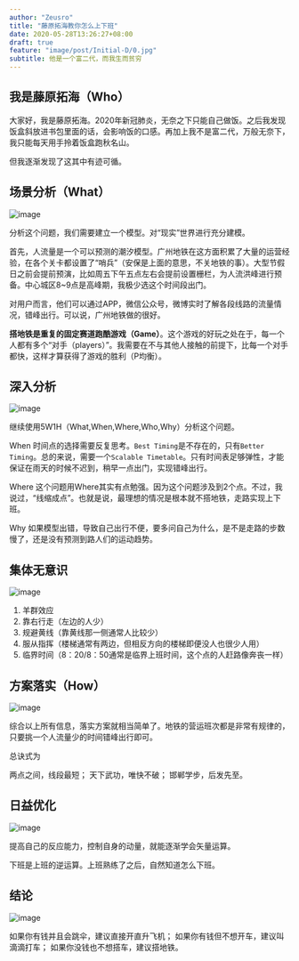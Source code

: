 ```yaml
---
author: "Zeusro"
title: "藤原拓海教你怎么上下班"
date: 2020-05-28T13:26:27+08:00
draft: true
feature: "image/post/Initial-D/0.jpg"
subtitle: 他是一个富二代，而我生而贫穷
---
```



## 我是藤原拓海（Who）

大家好，我是藤原拓海。2020年新冠肺炎，无奈之下只能自己做饭。之后我发现饭盒斜放进书包里面的话，会影响饭的口感。再加上我不是富二代，万般无奈下，我只能每天用手拎着饭盒跑秋名山。

但我逐渐发现了这其中有迹可循。

## 场景分析（What）

![image](/image/post/Initial-D/1.jpg)

分析这个问题，我们需要建立一个模型。对“现实”世界进行充分建模。

首先，人流量是一个可以预测的潮汐模型。广州地铁在这方面积累了大量的运营经验，在各个关卡都设置了“哨兵”（安保是上面的意思，不关地铁的事）。大型节假日之前会提前预演，比如周五下午五点左右会提前设置栅栏，为人流洪峰进行预备。中心城区8~9点是高峰期，我极少选这个时间段出门。

对用户而言，他们可以通过APP，微信公众号，微博实时了解各段线路的流量情况，错峰出行。可以说，广州地铁做的很好。

**搭地铁是重复的固定赛道跑酷游戏（Game）**。这个游戏的好玩之处在于，每一个人都有多个“对手（players）”。我需要在不与其他人接触的前提下，比每一个对手都快，这样才算获得了游戏的胜利（P均衡）。

## 深入分析

![image](/image/post/Initial-D/2.jpg)

继续使用5W1H（What,When,Where,Who,Why）分析这个问题。

When
时间点的选择需要反复思考。`Best Timing`是不存在的，只有`Better Timing`。总的来说，需要一个`Scalable Timetable`。只有时间表足够弹性，才能保证在雨天的时候不迟到，稍早一点出门，实现错峰出行。

Where
这个问题用Where其实有点勉强。因为这个问题涉及到2个点。不过，我说过，“线缩成点”。也就是说，最理想的情况是根本就不搭地铁，走路实现上下班。

Why
如果模型出错，导致自己出行不便，要多问自己为什么，是不是走路的步数慢了，还是没有预测到路人们的运动趋势。

## 集体无意识

![image](/image/post/Initial-D/3.jpg)

1. 羊群效应
2. 靠右行走（左边的人少）
3. 规避黄线（靠黄线那一侧通常人比较少）
4. 服从指挥（楼梯通常有两边，但相反方向的楼梯即便没人也很少人用）
5. 临界时间（8：20/8：50通常是临界上班时间，这个点的人赶路像奔丧一样）

## 方案落实（How）

![image](/image/post/Initial-D/4.jpg)

综合以上所有信息，落实方案就相当简单了。地铁的营运班次都是非常有规律的，只要挑一个人流量少的时间错峰出行即可。

总诀式为

两点之间，线段最短；
天下武功，唯快不破；
邯郸学步，后发先至。

## 日益优化

![image](/image/post/Initial-D/5.jpg)

提高自己的反应能力，控制自身的动量，就能逐渐学会矢量运算。

下班是上班的逆运算。上班熟练了之后，自然知道怎么下班。

## 结论

![image](/image/post/Initial-D/fan-che.gif)

如果你有钱并且会跳伞，建议直接开直升飞机；
如果你有钱但不想开车，建议叫滴滴打车；
如果你没钱也不想搭车，建议搭地铁。